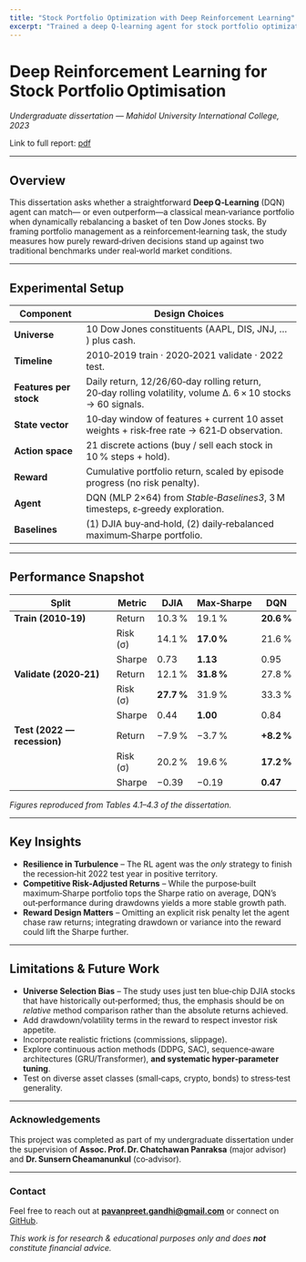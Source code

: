 ```yaml
---
title: "Stock Portfolio Optimization with Deep Reinforcement Learning"
excerpt: "Trained a deep Q-learning agent for stock portfolio optimization. Benchmarked against mean-variance and Sharpe-ratio baselines, with comparable or superior returns in test scenarios."
---
```


# Deep Reinforcement Learning for Stock Portfolio Optimisation

*Undergraduate dissertation — Mahidol University International College, 2023*

Link to full report: [pdf](https://github.com/pavanpreet-gandhi/portfolio-optimization-rl/blob/main/Report.pdf)

---

## Overview

This dissertation asks whether a straightforward **Deep Q‑Learning** (DQN) agent can match— or even outperform—a classical mean‑variance portfolio when dynamically rebalancing a basket of ten Dow Jones stocks. By framing portfolio management as a reinforcement‑learning task, the study measures how purely reward‑driven decisions stand up against two traditional benchmarks under real‑world market conditions.

---

## Experimental Setup

| Component              | Design Choices                                                                                              |
| ---------------------- | ----------------------------------------------------------------------------------------------------------- |
| **Universe**           | 10 Dow Jones constituents (AAPL, DIS, JNJ, … ) plus cash.                                                   |
| **Timeline**           | 2010‑2019 train · 2020‑2021 validate · 2022 test.                                                           |
| **Features per stock** | Daily return, 12/26/60‑day rolling return, 20‑day rolling volatility, volume Δ. 6 × 10 stocks → 60 signals. |
| **State vector**       | 10‑day window of features + current 10 asset weights + risk‑free rate → 621‑D observation.                  |
| **Action space**       | 21 discrete actions (buy / sell each stock in 10 % steps + hold).                                           |
| **Reward**             | Cumulative portfolio return, scaled by episode progress (no risk penalty).                                  |
| **Agent**              | DQN (MLP 2×64) from *Stable‑Baselines3*, 3 M timesteps, ε‑greedy exploration.                               |
| **Baselines**          | (1) DJIA buy‑and‑hold, (2) daily‑rebalanced maximum‑Sharpe portfolio.                                       |

---

## Performance Snapshot

| Split                       | Metric   | DJIA       | Max‑Sharpe | **DQN**    |
| --------------------------- | -------- | ---------- | ---------- | ---------- |
| **Train (2010‑19)**         | Return   | 10.3 %     | 19.1 %     | **20.6 %** |
|                             | Risk (σ) | 14.1 %     | **17.0 %** | 21.6 %     |
|                             | Sharpe   | 0.73       | **1.13**   | 0.95       |
| **Validate (2020‑21)**      | Return   | 12.1 %     | **31.8 %** | 27.8 %     |
|                             | Risk (σ) | **27.7 %** | 31.9 %     | 33.3 %     |
|                             | Sharpe   | 0.44       | **1.00**   | 0.84       |
| **Test (2022 — recession)** | Return   | −7.9 %     | −3.7 %     | **+8.2 %** |
|                             | Risk (σ) | 20.2 %     | 19.6 %     | **17.2 %** |
|                             | Sharpe   | −0.39      | −0.19      | **0.47**   |

*Figures reproduced from Tables 4.1–4.3 of the dissertation.*

---

## Key Insights

* **Resilience in Turbulence** – The RL agent was the *only* strategy to finish the recession‑hit 2022 test year in positive territory.
* **Competitive Risk‑Adjusted Returns** – While the purpose‑built maximum‑Sharpe portfolio tops the Sharpe ratio on average, DQN’s out‑performance during drawdowns yields a more stable growth path.
* **Reward Design Matters** – Omitting an explicit risk penalty let the agent chase raw returns; integrating drawdown or variance into the reward could lift the Sharpe further.

---

## Limitations & Future Work

* **Universe Selection Bias** – The study uses just ten blue‑chip DJIA stocks that have historically out‑performed; thus, the emphasis should be on *relative* method comparison rather than the absolute returns achieved.
* Add drawdown/volatility terms in the reward to respect investor risk appetite.
* Incorporate realistic frictions (commissions, slippage).
* Explore continuous action methods (DDPG, SAC), sequence‑aware architectures (GRU/Transformer), **and systematic hyper‑parameter tuning**.
* Test on diverse asset classes (small‑caps, crypto, bonds) to stress‑test generality.

---

### Acknowledgements

This project was completed as part of my undergraduate dissertation under the supervision of **Assoc. Prof. Dr. Chatchawan Panraksa** (major advisor) and **Dr. Sunsern Cheamanunkul** (co‑advisor).

---

### Contact

Feel free to reach out at **[pavanpreet.gandhi@gmail.com](mailto:pavanpreet.gandhi@gmail.com)** or connect on [GitHub](https://github.com/pavangandhi).

*This work is for research & educational purposes only and does **not** constitute financial advice.*